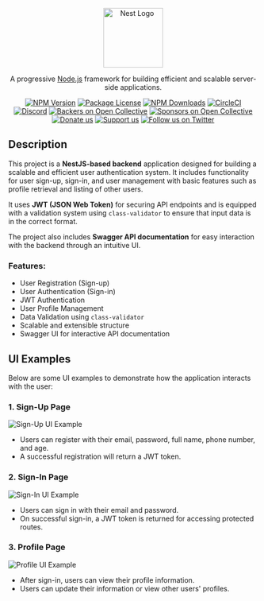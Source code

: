 <p align="center">
  <a href="http://nestjs.com/" target="blank"><img src="https://nestjs.com/img/logo-small.svg" width="120" alt="Nest Logo" /></a>
</p>

[circleci-image]: https://img.shields.io/circleci/build/github/nestjs/nest/master?token=abc123def456
[circleci-url]: https://circleci.com/gh/nestjs/nest

<p align="center">A progressive <a href="http://nodejs.org" target="_blank">Node.js</a> framework for building efficient and scalable server-side applications.</p>

<p align="center">
  <a href="https://www.npmjs.com/~nestjscore" target="_blank"><img src="https://img.shields.io/npm/v/@nestjs/core.svg" alt="NPM Version" /></a>
  <a href="https://www.npmjs.com/~nestjscore" target="_blank"><img src="https://img.shields.io/npm/l/@nestjs/core.svg" alt="Package License" /></a>
  <a href="https://www.npmjs.com/~nestjscore" target="_blank"><img src="https://img.shields.io/npm/dm/@nestjs/common.svg" alt="NPM Downloads" /></a>
  <a href="https://circleci.com/gh/nestjs/nest" target="_blank"><img src="https://img.shields.io/circleci/build/github/nestjs/nest/master" alt="CircleCI" /></a>
  <a href="https://discord.gg/G7Qnnhy" target="_blank"><img src="https://img.shields.io/badge/discord-online-brightgreen.svg" alt="Discord"/></a>
  <a href="https://opencollective.com/nest#backer" target="_blank"><img src="https://opencollective.com/nest/backers/badge.svg" alt="Backers on Open Collective" /></a>
  <a href="https://opencollective.com/nest#sponsor" target="_blank"><img src="https://opencollective.com/nest/sponsors/badge.svg" alt="Sponsors on Open Collective" /></a>
  <a href="https://paypal.me/kamilmysliwiec" target="_blank"><img src="https://img.shields.io/badge/Donate-PayPal-ff3f59.svg" alt="Donate us"/></a>
  <a href="https://opencollective.com/nest#sponsor" target="_blank"><img src="https://img.shields.io/badge/Support%20us-Open%20Collective-41B883.svg" alt="Support us"></a>
  <a href="https://twitter.com/nestframework" target="_blank"><img src="https://img.shields.io/twitter/follow/nestframework.svg?style=social&label=Follow" alt="Follow us on Twitter"></a>
</p>

## Description

This project is a **NestJS-based backend** application designed for building a scalable and efficient user authentication system. It includes functionality for user sign-up, sign-in, and user management with basic features such as profile retrieval and listing of other users.

It uses **JWT (JSON Web Token)** for securing API endpoints and is equipped with a validation system using `class-validator` to ensure that input data is in the correct format.

The project also includes **Swagger API documentation** for easy interaction with the backend through an intuitive UI.

### Features:
- User Registration (Sign-up)
- User Authentication (Sign-in)
- JWT Authentication
- User Profile Management
- Data Validation using `class-validator`
- Scalable and extensible structure
- Swagger UI for interactive API documentation

## UI Examples

Below are some UI examples to demonstrate how the application interacts with the user:

### 1. **Sign-Up Page**

![Sign-Up UI Example](screenshot/signup)

- Users can register with their email, password, full name, phone number, and age.
- A successful registration will return a JWT token.

### 2. **Sign-In Page**

![Sign-In UI Example](https://via.placeholder.com/600x300?text=Sign-In+Page+Example)

- Users can sign in with their email and password.
- On successful sign-in, a JWT token is returned for accessing protected routes.

### 3. **Profile Page**

![Profile UI Example](https://via.placeholder.com/600x300?text=Profile+Page+Example)

- After sign-in, users can view their profile information.
- Users can update their information or view other users' profiles.

